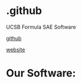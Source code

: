 # .github
UCSB Formula SAE Software

[github](https://github.com/Gaucho-Racing)

[website](https://gauchoracing.com)


# Our Software:
